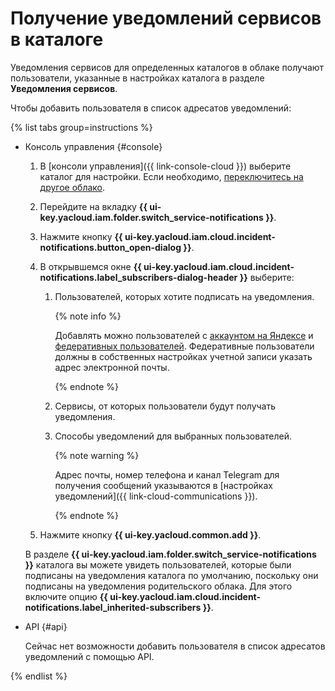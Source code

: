 # Получение уведомлений сервисов в каталоге

Уведомления сервисов для определенных каталогов в облаке получают пользователи, указанные в настройках каталога в разделе **Уведомления сервисов**.

Чтобы добавить пользователя в список адресатов уведомлений:

{% list tabs group=instructions %}

- Консоль управления {#console}

  1. В [консоли управления]({{ link-console-cloud }}) выберите каталог для настройки. Если необходимо, [переключитесь на другое облако](../cloud/switch-cloud.md).
  1. Перейдите на вкладку **{{ ui-key.yacloud.iam.folder.switch_service-notifications }}**.
  1. Нажмите кнопку **{{ ui-key.yacloud.iam.cloud.incident-notifications.button_open-dialog }}**.
  1. В открывшемся окне **{{ ui-key.yacloud.iam.cloud.incident-notifications.label_subscribers-dialog-header }}** выберите:

     1. Пользователей, которых хотите подписать на уведомления.

        {% note info %}

        Добавлять можно пользователей с [аккаунтом на Яндексе](../../../iam/concepts/index.md#passport) и [федеративных пользователей](../../../iam/concepts/index.md#saml-federation). Федеративные пользователи должны в собственных настройках учетной записи указать адрес электронной почты.

        {% endnote %}

     1. Сервисы, от которых пользователи будут получать уведомления.
     1. Способы уведомлений для выбранных пользователей.

        {% note warning %}

        Адрес почты, номер телефона и канал Telegram для получения сообщений указываются в [настройках уведомлений]({{ link-cloud-communications }}).

        {% endnote %}

  1. Нажмите кнопку **{{ ui-key.yacloud.common.add }}**.

  В разделе **{{ ui-key.yacloud.iam.folder.switch_service-notifications }}** каталога вы можете увидеть пользователей, которые были подписаны на уведомления каталога по умолчанию, поскольку они подписаны на уведомления родительского облака. Для этого включите опцию **{{ ui-key.yacloud.iam.cloud.incident-notifications.label_inherited-subscribers }}**.

- API {#api}

  Сейчас нет возможности добавить пользователя в список адресатов уведомлений с помощью API.

{% endlist %}
